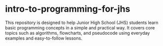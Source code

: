 # intro-to-programming-for-jhs
This repository is designed to help Junior High School (JHS) students learn basic programming concepts in a simple and practical way. It covers core topics such as algorithms, flowcharts, and pseudocode using everyday examples and easy-to-follow lessons.
